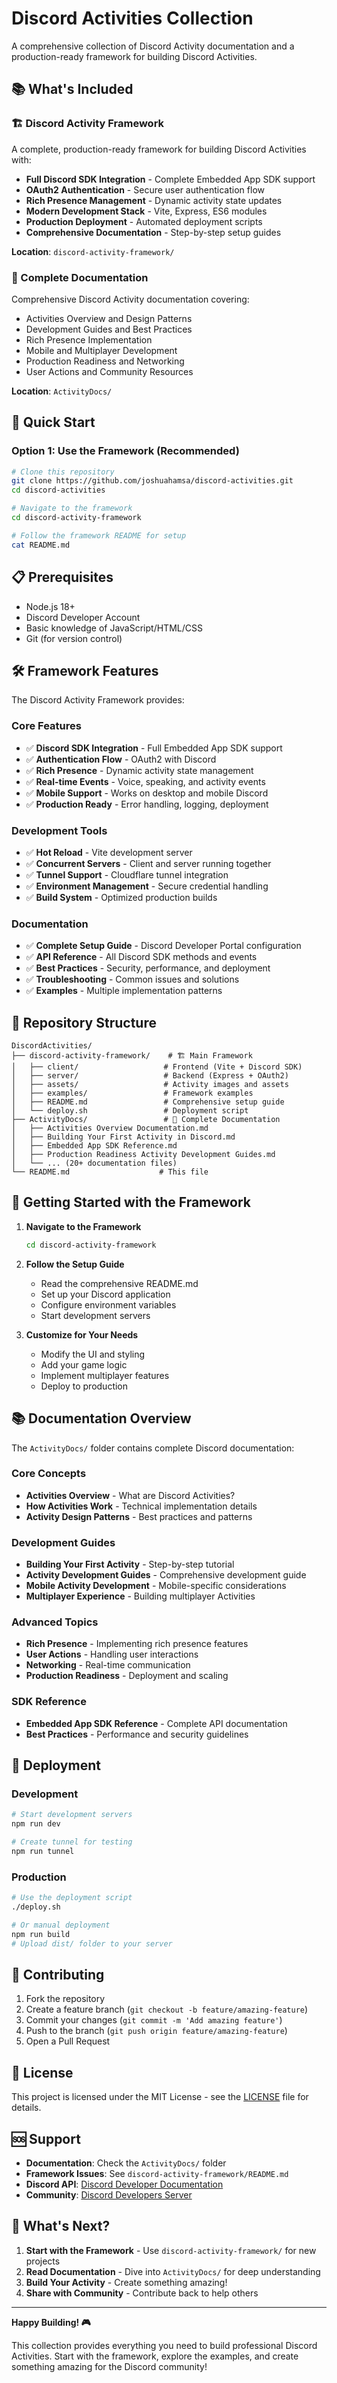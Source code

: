 # Discord Activities Collection

A comprehensive collection of Discord Activity documentation and a production-ready framework for building Discord Activities.

## 📚 What's Included

### 🏗️ Discord Activity Framework
A complete, production-ready framework for building Discord Activities with:
- **Full Discord SDK Integration** - Complete Embedded App SDK support
- **OAuth2 Authentication** - Secure user authentication flow
- **Rich Presence Management** - Dynamic activity state updates
- **Modern Development Stack** - Vite, Express, ES6 modules
- **Production Deployment** - Automated deployment scripts
- **Comprehensive Documentation** - Step-by-step setup guides

**Location**: `discord-activity-framework/`

### 📖 Complete Documentation
Comprehensive Discord Activity documentation covering:
- Activities Overview and Design Patterns
- Development Guides and Best Practices
- Rich Presence Implementation
- Mobile and Multiplayer Development
- Production Readiness and Networking
- User Actions and Community Resources

**Location**: `ActivityDocs/`

## 🚀 Quick Start

### Option 1: Use the Framework (Recommended)
```bash
# Clone this repository
git clone https://github.com/joshuahamsa/discord-activities.git
cd discord-activities

# Navigate to the framework
cd discord-activity-framework

# Follow the framework README for setup
cat README.md
```

## 📋 Prerequisites

- Node.js 18+
- Discord Developer Account
- Basic knowledge of JavaScript/HTML/CSS
- Git (for version control)

## 🛠️ Framework Features

The Discord Activity Framework provides:

### Core Features
- ✅ **Discord SDK Integration** - Full Embedded App SDK support
- ✅ **Authentication Flow** - OAuth2 with Discord
- ✅ **Rich Presence** - Dynamic activity state management
- ✅ **Real-time Events** - Voice, speaking, and activity events
- ✅ **Mobile Support** - Works on desktop and mobile Discord
- ✅ **Production Ready** - Error handling, logging, deployment

### Development Tools
- ✅ **Hot Reload** - Vite development server
- ✅ **Concurrent Servers** - Client and server running together
- ✅ **Tunnel Support** - Cloudflare tunnel integration
- ✅ **Environment Management** - Secure credential handling
- ✅ **Build System** - Optimized production builds

### Documentation
- ✅ **Complete Setup Guide** - Discord Developer Portal configuration
- ✅ **API Reference** - All Discord SDK methods and events
- ✅ **Best Practices** - Security, performance, and deployment
- ✅ **Troubleshooting** - Common issues and solutions
- ✅ **Examples** - Multiple implementation patterns

## 📁 Repository Structure

```
DiscordActivities/
├── discord-activity-framework/    # 🏗️ Main Framework
│   ├── client/                   # Frontend (Vite + Discord SDK)
│   ├── server/                   # Backend (Express + OAuth2)
│   ├── assets/                   # Activity images and assets
│   ├── examples/                 # Framework examples
│   ├── README.md                 # Comprehensive setup guide
│   └── deploy.sh                 # Deployment script
├── ActivityDocs/                 # 📖 Complete Documentation
│   ├── Activities Overview Documentation.md
│   ├── Building Your First Activity in Discord.md
│   ├── Embedded App SDK Reference.md
│   ├── Production Readiness Activity Development Guides.md
│   └── ... (20+ documentation files)
└── README.md                    # This file
```

## 🎯 Getting Started with the Framework

1. **Navigate to the Framework**
   ```bash
   cd discord-activity-framework
   ```

2. **Follow the Setup Guide**
   - Read the comprehensive README.md
   - Set up your Discord application
   - Configure environment variables
   - Start development servers

3. **Customize for Your Needs**
   - Modify the UI and styling
   - Add your game logic
   - Implement multiplayer features
   - Deploy to production

## 📚 Documentation Overview

The `ActivityDocs/` folder contains complete Discord documentation:

### Core Concepts
- **Activities Overview** - What are Discord Activities?
- **How Activities Work** - Technical implementation details
- **Activity Design Patterns** - Best practices and patterns

### Development Guides
- **Building Your First Activity** - Step-by-step tutorial
- **Activity Development Guides** - Comprehensive development guide
- **Mobile Activity Development** - Mobile-specific considerations
- **Multiplayer Experience** - Building multiplayer Activities

### Advanced Topics
- **Rich Presence** - Implementing rich presence features
- **User Actions** - Handling user interactions
- **Networking** - Real-time communication
- **Production Readiness** - Deployment and scaling

### SDK Reference
- **Embedded App SDK Reference** - Complete API documentation
- **Best Practices** - Performance and security guidelines

## 🚀 Deployment

### Development
```bash
# Start development servers
npm run dev

# Create tunnel for testing
npm run tunnel
```

### Production
```bash
# Use the deployment script
./deploy.sh

# Or manual deployment
npm run build
# Upload dist/ folder to your server
```

## 🤝 Contributing

1. Fork the repository
2. Create a feature branch (`git checkout -b feature/amazing-feature`)
3. Commit your changes (`git commit -m 'Add amazing feature'`)
4. Push to the branch (`git push origin feature/amazing-feature`)
5. Open a Pull Request

## 📄 License

This project is licensed under the MIT License - see the [LICENSE](discord-activity-framework/LICENSE) file for details.

## 🆘 Support

- **Documentation**: Check the `ActivityDocs/` folder
- **Framework Issues**: See `discord-activity-framework/README.md`
- **Discord API**: [Discord Developer Documentation](https://discord.com/developers/docs)
- **Community**: [Discord Developers Server](https://discord.gg/discord-developers)

## 🎉 What's Next?

1. **Start with the Framework** - Use `discord-activity-framework/` for new projects
2. **Read Documentation** - Dive into `ActivityDocs/` for deep understanding
3. **Build Your Activity** - Create something amazing!
4. **Share with Community** - Contribute back to help others

---

**Happy Building! 🎮**

This collection provides everything you need to build professional Discord Activities. Start with the framework, explore the examples, and create something amazing for the Discord community!
